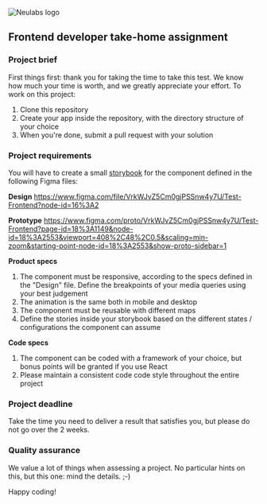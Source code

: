 ![Neulabs logo](https://github.com/neulabscom/frontend-assignment/blob/main/neulabs-logo-k%4010x.png)


## Frontend developer take-home assignment

### Project brief
First things first: thank you for taking the time to take this test. We know how much your time is worth, and we greatly
appreciate your effort.
To work on this project:
 1. Clone this repository
 2. Create your app inside the repository, with the directory structure of your choice
 3. When you're done, submit a pull request with your solution

### Project requirements
You will have to create a small [storybook](https://storybook.js.org/) for the component defined in the following Figma files:

**Design**
https://www.figma.com/file/VrkWJvZ5Cm0gjPSSnw4y7U/Test-Frontend?node-id=16%3A2

**Prototype**
https://www.figma.com/proto/VrkWJvZ5Cm0gjPSSnw4y7U/Test-Frontend?page-id=18%3A1149&node-id=18%3A2553&viewport=408%2C48%2C0.5&scaling=min-zoom&starting-point-node-id=18%3A2553&show-proto-sidebar=1

**Product specs**
1. The component must be responsive, according to the specs defined in the "Design" file. Define the breakpoints of your media queries using your best judgement
2. The animation is the same both in mobile and desktop
3. The component must be reusable with different maps
4. Define the stories inside your storybook based on the different states / configurations the component can assume

**Code specs**
1. The component can be coded with a framework of your choice, but bonus points will be granted if you use React
2. Please maintain a consistent code code style throughout the entire project

### Project deadline
Take the time you need to deliver a result that satisfies you, but please do not go over the 2 weeks.

### Quality assurance
We value a lot of things when assessing a project. No particular hints on this, but this one: mind the details. ;-)

Happy coding!


